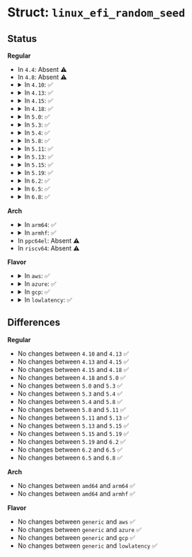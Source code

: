 # Struct: <code>linux_efi_random_seed</code>

## Status
<b>Regular</b>
<ul>
<li>
In <code>4.4</code>: Absent ⚠️
</li>
<li>
In <code>4.8</code>: Absent ⚠️
</li>
<li>
<details>
<summary>In <code>4.10</code>: ✅</summary>

```c
struct linux_efi_random_seed {
    u32 size;
    u8 bits[0];
};
```
</details>
</li>
<li>
<details>
<summary>In <code>4.13</code>: ✅</summary>

```c
struct linux_efi_random_seed {
    u32 size;
    u8 bits[0];
};
```
</details>
</li>
<li>
<details>
<summary>In <code>4.15</code>: ✅</summary>

```c
struct linux_efi_random_seed {
    u32 size;
    u8 bits[0];
};
```
</details>
</li>
<li>
<details>
<summary>In <code>4.18</code>: ✅</summary>

```c
struct linux_efi_random_seed {
    u32 size;
    u8 bits[0];
};
```
</details>
</li>
<li>
<details>
<summary>In <code>5.0</code>: ✅</summary>

```c
struct linux_efi_random_seed {
    u32 size;
    u8 bits[0];
};
```
</details>
</li>
<li>
<details>
<summary>In <code>5.3</code>: ✅</summary>

```c
struct linux_efi_random_seed {
    u32 size;
    u8 bits[0];
};
```
</details>
</li>
<li>
<details>
<summary>In <code>5.4</code>: ✅</summary>

```c
struct linux_efi_random_seed {
    u32 size;
    u8 bits[0];
};
```
</details>
</li>
<li>
<details>
<summary>In <code>5.8</code>: ✅</summary>

```c
struct linux_efi_random_seed {
    u32 size;
    u8 bits[0];
};
```
</details>
</li>
<li>
<details>
<summary>In <code>5.11</code>: ✅</summary>

```c
struct linux_efi_random_seed {
    u32 size;
    u8 bits[0];
};
```
</details>
</li>
<li>
<details>
<summary>In <code>5.13</code>: ✅</summary>

```c
struct linux_efi_random_seed {
    u32 size;
    u8 bits[0];
};
```
</details>
</li>
<li>
<details>
<summary>In <code>5.15</code>: ✅</summary>

```c
struct linux_efi_random_seed {
    u32 size;
    u8 bits[0];
};
```
</details>
</li>
<li>
<details>
<summary>In <code>5.19</code>: ✅</summary>

```c
struct linux_efi_random_seed {
    u32 size;
    u8 bits[0];
};
```
</details>
</li>
<li>
<details>
<summary>In <code>6.2</code>: ✅</summary>

```c
struct linux_efi_random_seed {
    u32 size;
    u8 bits[0];
};
```
</details>
</li>
<li>
<details>
<summary>In <code>6.5</code>: ✅</summary>

```c
struct linux_efi_random_seed {
    u32 size;
    u8 bits[0];
};
```
</details>
</li>
<li>
<details>
<summary>In <code>6.8</code>: ✅</summary>

```c
struct linux_efi_random_seed {
    u32 size;
    u8 bits[0];
};
```
</details>
</li>
</ul>
<b>Arch</b>
<ul>
<li>
<details>
<summary>In <code>arm64</code>: ✅</summary>

```c
struct linux_efi_random_seed {
    u32 size;
    u8 bits[0];
};
```
</details>
</li>
<li>
<details>
<summary>In <code>armhf</code>: ✅</summary>

```c
struct linux_efi_random_seed {
    u32 size;
    u8 bits[0];
};
```
</details>
</li>
<li>
In <code>ppc64el</code>: Absent ⚠️
</li>
<li>
In <code>riscv64</code>: Absent ⚠️
</li>
</ul>
<b>Flavor</b>
<ul>
<li>
<details>
<summary>In <code>aws</code>: ✅</summary>

```c
struct linux_efi_random_seed {
    u32 size;
    u8 bits[0];
};
```
</details>
</li>
<li>
<details>
<summary>In <code>azure</code>: ✅</summary>

```c
struct linux_efi_random_seed {
    u32 size;
    u8 bits[0];
};
```
</details>
</li>
<li>
<details>
<summary>In <code>gcp</code>: ✅</summary>

```c
struct linux_efi_random_seed {
    u32 size;
    u8 bits[0];
};
```
</details>
</li>
<li>
<details>
<summary>In <code>lowlatency</code>: ✅</summary>

```c
struct linux_efi_random_seed {
    u32 size;
    u8 bits[0];
};
```
</details>
</li>
</ul>

## Differences
<b>Regular</b>
<ul>
<li>
No changes between <code>4.10</code> and <code>4.13</code> ✅
</li>
<li>
No changes between <code>4.13</code> and <code>4.15</code> ✅
</li>
<li>
No changes between <code>4.15</code> and <code>4.18</code> ✅
</li>
<li>
No changes between <code>4.18</code> and <code>5.0</code> ✅
</li>
<li>
No changes between <code>5.0</code> and <code>5.3</code> ✅
</li>
<li>
No changes between <code>5.3</code> and <code>5.4</code> ✅
</li>
<li>
No changes between <code>5.4</code> and <code>5.8</code> ✅
</li>
<li>
No changes between <code>5.8</code> and <code>5.11</code> ✅
</li>
<li>
No changes between <code>5.11</code> and <code>5.13</code> ✅
</li>
<li>
No changes between <code>5.13</code> and <code>5.15</code> ✅
</li>
<li>
No changes between <code>5.15</code> and <code>5.19</code> ✅
</li>
<li>
No changes between <code>5.19</code> and <code>6.2</code> ✅
</li>
<li>
No changes between <code>6.2</code> and <code>6.5</code> ✅
</li>
<li>
No changes between <code>6.5</code> and <code>6.8</code> ✅
</li>
</ul>
<b>Arch</b>
<ul>
<li>
No changes between <code>amd64</code> and <code>arm64</code> ✅
</li>
<li>
No changes between <code>amd64</code> and <code>armhf</code> ✅
</li>
</ul>
<b>Flavor</b>
<ul>
<li>
No changes between <code>generic</code> and <code>aws</code> ✅
</li>
<li>
No changes between <code>generic</code> and <code>azure</code> ✅
</li>
<li>
No changes between <code>generic</code> and <code>gcp</code> ✅
</li>
<li>
No changes between <code>generic</code> and <code>lowlatency</code> ✅
</li>
</ul>
